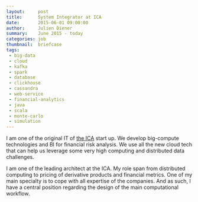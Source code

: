 ```yaml
---
layout:     post
title:      System Integrator at ICA
date:       2015-06-01 09:00:00
author:     Julien Diener
summary:    June 2015 - today
categories: job
thumbnail:  briefcase 
tags:
 - big-data
 - cloud
 - kafka
 - spark
 - database
 - clickhouse
 - cassandra
 - web-service
 - financial-analytics
 - java
 - scala
 - monte-carlo
 - simulation
---
```


I am one of the original IT of [the ICA](www.the-ica.com) start up. We develop big-compute technologies and BI for financial risk analysis. We use all the new cloud tech that can help us leverage some very high computing and distributed data challenges.

I am one of the leading architect at the ICA. My role span from distributed computing to pricing of derivative products and financial metrics. One of my main specialty is to cope with all expertise of the companies. And as such, I have a central position regarding the design of the main computational workflow.
